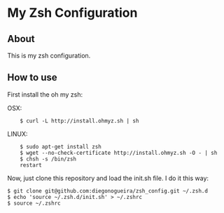 My Zsh Configuration
=====================

About
-----

This is my zsh configuration.

How to use
----------

First install the oh my zsh:

OSX:

		$ curl -L http://install.ohmyz.sh | sh

LINUX:

		$ sudo apt-get install zsh
		$ wget --no-check-certificate http://install.ohmyz.sh -O - | sh
		$ chsh -s /bin/zsh
		restart 		

Now, just clone this repository and load the init.sh file. I do it this way:

    $ git clone git@github.com:diegonogueira/zsh_config.git ~/.zsh.d
    $ echo 'source ~/.zsh.d/init.sh' > ~/.zshrc 
    $ source ~/.zshrc
